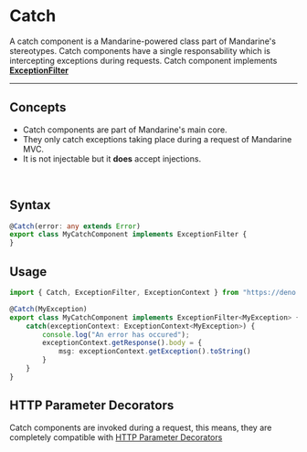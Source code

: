 # Catch
A catch component is a Mandarine-powered class part of Mandarine's stereotypes. Catch components have a single responsability which is intercepting exceptions during requests. Catch component implements [**ExceptionFilter**](https://doc.deno.land/https/raw.githubusercontent.com/mandarineorg/mandarinets/develop/main-core/internals/interfaces/exceptionFilter.ts#ExceptionFilter)

--------

## Concepts
- Catch components are part of Mandarine's main core.
- They only catch exceptions taking place during a request of Mandarine MVC.
- It is not injectable but it **does** accept injections.  

&nbsp;

## Syntax

```typescript
@Catch(error: any extends Error)
export class MyCatchComponent implements ExceptionFilter {
}
```

## Usage

```typescript
import { Catch, ExceptionFilter, ExceptionContext } from "https://deno.land/x/mandarinets@v2.3.0/mod.ts";

@Catch(MyException)
export class MyCatchComponent implements ExceptionFilter<MyException> {
    catch(exceptionContext: ExceptionContext<MyException>) {
        console.log("An error has occured");
        exceptionContext.getResponse().body = {
            msg: exceptionContext.getException().toString()
        }
    }
}
```

## HTTP Parameter Decorators
Catch components are invoked during a request, this means, they are completely compatible with [HTTP Parameter Decorators](/docs/master/mandarine/http-handlers)


